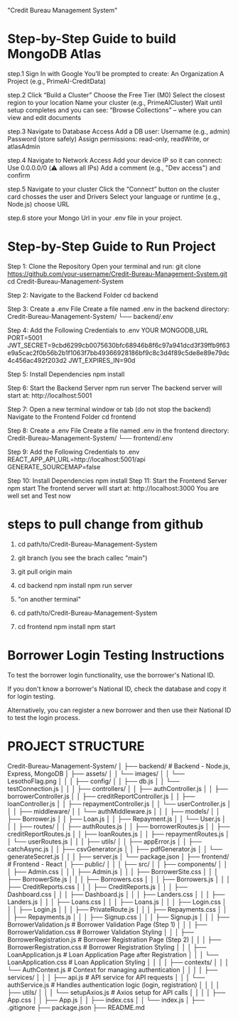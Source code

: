 "Credit Bureau Management System" 
# Step-by-Step Guide to build MongoDB Atlas
 step.1  Sign In with Google
        You’ll be prompted to create:
        An Organization
        A Project (e.g., PrimeAI-CreditData)

step.2 Click “Build a Cluster”
       Choose the Free Tier (M0)
       Select the closest region to your location
       Name your cluster (e.g., PrimeAICluster)
       Wait until setup completes and you can see: “Browse Collections” – where you can view and edit documents

step.3 Navigate to Database Access
       Add a DB user: Username (e.g., admin)
       Password (store safely)
       Assign permissions: read-only, readWrite, or atlasAdmin

step.4 Navigate to Network Access
       Add your device IP so it can connect: Use 0.0.0.0/0 (⚠️ allows all IPs)
       Add a comment (e.g., "Dev access") and confirm

step.5 Navigate to your cluster
       Click the “Connect” button on the cluster card
       chosses the user and Drivers
       Select your language or runtime (e.g., Node.js)
       choose URL

step.6 store your Mongo Url in your .env file in your project.

# Step-by-Step Guide to Run Project
Step 1: Clone the Repository
        Open your terminal and run:
        git clone https://github.com/your-username/Credit-Bureau-Management-System.git
        cd Credit-Bureau-Management-System

Step 2: Navigate to the Backend Folder
        cd backend

Step 3: Create a .env File
        Create a file named .env in the backend directory:
        Credit-Bureau-Management-System/
        └── backend/.env

Step 4: Add the Following Credentials to .env
        YOUR MONGODB_URL 
        PORT=5001
        JWT_SECRET=9cbd6299cb0075630bfc68946b8f6c97a941dcd3f39ffb9f63e9a5cac2f0b56b2b1f1063f7bb49366928186bf9c8c3d4f89c5de8e89e79dc4c456ac492f203d2
        JWT_EXPIRES_IN=90d

Step 5: Install Dependencies
        npm install

Step 6: Start the Backend Server
        npm run server
        The backend server will start at: http://localhost:5001

Step 7: Open a new terminal window or tab (do not stop the backend)
        Navigate to the Frontend Folder
        cd frontend

Step 8: Create a .env File
        Create a file named .env in the frontend directory:
        Credit-Bureau-Management-System/
        └── frontend/.env

Step 9: Add the Following Credentials to .env
        REACT_APP_API_URL=http://localhost:5001/api
        GENERATE_SOURCEMAP=false

Step 10: Install Dependencies
         npm install
Step 11: Start the Frontend Server
         npm start
         The frontend server will start at: http://localhost:3000
         You are well set and Test now



# steps to pull change from github
1. cd path/to/Credit-Bureau-Management-System
2. git branch (you see the brach callec "main")
3. git pull origin main
 
4. cd backend
   npm install
   npm run server

5. "on another terminal" 
6. cd path/to/Credit-Bureau-Management-System
7. cd frontend
   npm install
   npm start

# Borrower Login Testing Instructions

To test the borrower login functionality, use the borrower's National ID.

If you don't know a borrower's National ID, check the database and copy it for login testing.

Alternatively, you can register a new borrower and then use their National ID to test the login process.





# PROJECT STRUCTURE
Credit-Bureau-Management-System/
│
├── backend/                                   # Backend - Node.js, Express, MongoDB
│   ├── assets/
│   │   └── images/
│   │       └── LesothoFlag.png
│   │
│   ├── config/
│   │   ├── db.js
│   │   └── testConnection.js
│   │
│   ├── controllers/
│   │   ├── authController.js
│   │   ├── borrowerController.js
│   │   ├── creditReportController.js
│   │   ├── loanController.js
│   │   ├── repaymentController.js
│   │   └── userController.js
│   │
│   ├── middleware/
│   │   └── authMiddleware.js
│   │
│   ├── models/
│   │   ├── Borrower.js
│   │   ├── Loan.js
│   │   ├── Repayment.js
│   │   └── User.js
│   │
│   ├── routes/
│   │   ├── authRoutes.js
│   │   ├── borrowerRoutes.js
│   │   ├── creditReportRoutes.js
│   │   ├── loanRoutes.js
│   │   ├── repaymentRoutes.js
│   │   └── userRoutes.js
│   │
│   ├── utils/
│   │   ├── appError.js
│   │   ├── catchAsync.js
│   │   ├── csvGenerator.js
│   │   ├── pdfGenerator.js
│   │   └── generateSecret.js
│   │
│   ├── server.js
│   └── package.json
│
├── frontend/                                  # Frontend - React
│   ├── public/
│   │
│   ├── src/
│   │   ├── components/
│   │   │   ├── Admin.css
│   │   │   ├── Admin.js
│   │   │   ├── BorrowerSite.css
│   │   │   ├── BorrowerSite.js
│   │   │   ├── Borrowers.css
│   │   │   ├── Borrowers.js
│   │   │   ├── CreditReports.css
│   │   │   ├── CreditReports.js
│   │   │   ├── Dashboard.css
│   │   │   ├── Dashboard.js
│   │   │   ├── Landers.css
│   │   │   ├── Landers.js
│   │   │   ├── Loans.css
│   │   │   ├── Loans.js
│   │   │   ├── Login.css
│   │   │   ├── Login.js
│   │   │   ├── PrivateRoute.js
│   │   │   ├── Repayments.css
│   │   │   ├── Repayments.js
│   │   │   ├── Signup.css
│   │   │   ├── Signup.js
│   │   │   ├── BorrowerValidation.js          # Borrower Validation Page (Step 1)
│   │   │   ├── BorrowerValidation.css         # Borrower Validation Styling
│   │   │   ├── BorrowerRegistration.js        # Borrower Registration Page (Step 2)
│   │   │   ├── BorrowerRegistration.css       # Borrower Registration Styling
│   │   │   ├── LoanApplication.js             # Loan Application Page after Registration
│   │   │   └── LoanApplication.css            # Loan Application Styling
│   │
│   │   ├── contexts/
│   │   │   └── AuthContext.js                 # Context for managing authentication
│   │
│   │   ├── services/
│   │   │   ├── api.js                         # API service for API requests
│   │   │   └── authService.js                 # Handles authentication logic (login, registration)
│   │
│   │   ├── utils/
│   │   │   └── setupAxios.js                  # Axios setup for API calls
│   │
│   │   ├── App.css
│   │   ├── App.js
│   │   ├── index.css
│   │   └── index.js
│
├── .gitignore
├── package.json
├── README.md

